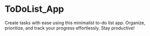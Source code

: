 # ToDoList_App
Create tasks with ease using this minimalist to-do list app. Organize, prioritize, and track your progress effortlessly. Stay productive!
